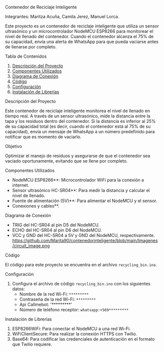 Contenedor de Reciclaje Inteligente

Integrantes: Maritza Acuña, Camila Jerez, Manuel Lorca.

Este proyecto es un contenedor de reciclaje inteligente que utiliza un sensor ultrasónico y un microcontrolador NodeMCU ESP8266 para monitorear el nivel de llenado del contenedor.
Cuando el contenedor alcanza el 75% de su capacidad, envía una alerta de WhatsApp para que pueda vaciarse antes de llenarse por completo.

 Tabla de Contenidos
1. [Descripción del Proyecto](#descripción-del-proyecto)
2. [Componentes Utilizados](#componentes-utilizados)
3. [Diagrama de Conexión](#diagrama-de-conexión)
4. [Código](#código)
5. [Configuración](#configuración)
6. [Instalación de Librerías](#instalación-de-librerías)


Descripción del Proyecto

Este contenedor de reciclaje inteligente monitorea el nivel de llenado en tiempo real. A través de un sensor ultrasónico,
mide la distancia entre la tapa y los residuos dentro del contenedor. Si la distancia es inferior al 25% de su capacidad total
(es decir, cuando el contenedor está al 75% de su capacidad), envía un mensaje de WhatsApp a un número predefinido para notificar que es momento de vaciarlo.

Objetivo

Optimizar el manejo de residuos y asegurarse de que el contenedor sea vaciado oportunamente, evitando que se llene por completo.

 Componentes Utilizados

- NodeMCU ESP8266**: Microcontrolador WiFi para la conexión a internet.
- Sensor ultrasónico HC-SR04**: Para medir la distancia y calcular el nivel de llenado.
- Fuente de alimentación (5V)**: Para alimentar el NodeMCU y el sensor.
- Conexiones y cables**.

Diagrama de Conexión

- TRIG del HC-SR04 al pin D5 del NodeMCU.
- ECHO del HC-SR04 al pin D6 del NodeMCU.
- VCC y GND del HC-SR04 a 5V y GND del NodeMCU, respectivamente.
  https://github.com/Marita90/contenedorinteligente/blob/main/Imagenes/circuit_image.png



Código

El código para este proyecto se encuentra en el archivo `recycling_bin.ino`.

Configuración

1. Configura el archivo de código `recycling_bin.ino` con los siguientes datos:
   - Nombre de la red Wi-Fi: `*********`
   - Contraseña de la red Wi-Fi: `*********`
   - Api Callmebot: '*********'
   - Número de teléfono receptor: `whatsapp:+569*********`



Instalación de Librerías


1. ESP8266WiFi: Para conectar el NodeMCU a una red Wi-Fi.
2. WiFiClientSecure: Para realizar la conexión HTTPS con Twilio.
3. Base64: Para codificar las credenciales de autenticación en el formato que Twilio requiere.



